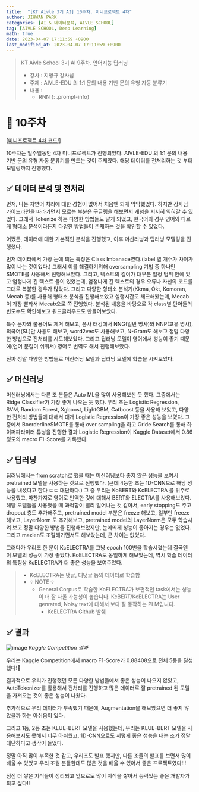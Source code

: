 ```yaml
---
title:  "[KT Aivle 3기 AI] 10주차. 미니프로젝트 4차"
author: JIHWAN PARK
categories: [AI & 데이터분석, AIVLE SCHOOL]
tag: [AIVLE SCHOOL, Deep Learning]
math: true
date: 2023-04-07 17:11:59 +0900
last_modified_at: 2023-04-07 17:11:59 +0900
---
```

> KT Aivle School 3기 AI 9주차. 언어지능 딥러닝
> - 강사 : 지병규 강사님
> - 주제 : AIVLE-EDU 의 1:1 문의 내용 기반 문의 유형 자동 분류기
> - 내용 :
>   - RNN
{: .prompt-info}

# 🌟 10주차

<a href='https://github.com/Jihwan98/aivle_school/tree/main/2023.04.03_%EB%AF%B8%EB%8B%88%ED%94%84%EB%A1%9C%EC%A0%9D%ED%8A%B84%EC%B0%A8_%EC%8B%A4%EC%8A%B5%EC%9E%90%EB%A3%8C' target='_blank'>[미니프로젝트 4차 코드!]</a>

10주차는 일주일동안 4차 미니프로젝트가 진행되었다. AIVLE-EDU 의 1:1 문의 내용 기반 문의 유형 자동 분류기를 만드는 것이 주제였다. 해당 데이터를 전처리하는 것 부터 모델링까지 진행했다.

## ✅ 데이터 분석 및 전처리

먼저, 나는 자연어 처리에 대한 경험이 없어서 처음엔 되게 막막했었다. 하지만 강사님 가이드라인을 따라가면서 모르는 부분은 구글링을 해보면서 개념을 서서히 익혀갈 수 있었다. 그래서 Tokenize 하는 다양한 방법들도 알게 되었고, 한국어의 경우 영어와 다르게 형태소 분석이라든지 다양한 방법들이 존재하는 것을 확인할 수 있었다.

어쨌든, 데이터에 대한 기본적인 분석을 진행했고, 이후 머신러닝과 딥러닝 모델링을 진행했다.

먼저 데이터에서 가장 눈에 띄는 특징은 Class Imbanace였다.(label 별 개수가 차이가 많이 나는 것이었다.) 그래서 이를 해결하기위해 oversampling 기법 중 하나인 SMOTE를 사용해서 진행해보았다. 그리고, 텍스트의 길이가 대부분 일정 범위 안에 있고 엄청나게 긴 텍스트 들이 있었는데, 엄청나게 긴 텍스트의 경우 오류나 자신의 코드를 그대로 복붙한 경우가 많았다. 그리고 다양한 형태소 분석기(Kkma, Okt, Komoran, Mecab 등)를 사용해 형태소 분석을 진행해보았고 실행시간도 체크해봤는데, Mecab이 가장 빨라서 Mecab으로 쭉 진행했다. 분석된 내용을 바탕으로 각 class별 단어들의 빈도수도 확인해보고 워드클라우드도 만들어보았다. 

특수 문자와 불용어도 제거 해보고, 품사 태깅에서 NNG(일반 명사)와 NNP(고유 명사), 외국어(SL)만 사용도 해보고, word2vec도 사용해보고, N-Gram도 해보고 정말 다양한 방법으로 전처리를 시도해보았다. 그리고 딥러닝 모델이 영어에서 성능이 좋기 때문에(언어 분절이 쉬워서) 영어로 번역도 해서 진행해보았다.

진짜 정말 다양한 방법들로 머신러닝 모델과 딥러닝 모델에 학습을 시켜보았다.

## ✅ 머신러닝

머신러닝에서는 다른 조 분들은 Auto ML을 많이 사용해보신 듯 했다. 그중에서는 Ridge Classifier가 가장 좋게 나오는 듯 했다. 우리 조는 Logistic Regression, SVM, Random Forest, Xgboost, LightGBM, Catboost 등을 사용해 보았고, 다양한 전처리 방법들에 대해서 대개 Logistic Regression이 가장 좋은 성능을 보였다. 그 중에서 BoerderlineSMOTE를 통해 over sampling을 하고 Gride Search를 통해 하이퍼파라미터 튜닝을 진행한 결과 Logistic Regression이 Kaggle Dataset에서 0.86정도의 macro F1-Score를 기록했다.

## ✅ 딥러닝

딥러닝에서는 from scratch로 했을 때는 머신러닝보다 좋지 않은 성능을 보여서 pretrained 모델을 사용하는 것으로 진행했다. (근데 4등한 조는 1D-CNN으로 해당 성능을 내셨다고 한다 ㄷㄷ 대단하다.) 그 중 우리는 KoBERT와 KcELECTRA 를 위주로 사용했고, 마찬가지로 영어로 번역한 것에 대해서 BERT와 ELECTRA를 사용해보았다. 해당 모델들을 사용했을 때 과적합이 빨리 일어나는 것 같아서, early stopping도 주고 dropout 층도 추가해주고, pretrained model 부분은 freeze 해보고, 일부만 freeze 해보고, LayerNorm 도 추가해보고, pretrained model의 LayerNorm은 모두 학습시켜 보고 정말 다양한 방법을 진행해보았지만, 눈에띄게 성능이 좋아지는 경우는 없었다. 그리고 maxlen도 조절해가면서도 해보았는데, 큰 차이는 없었다.

그러다가 우리조 한 분이 KcELECTRA를 그냥 epoch 100번을 학습시켰는데 결국엔 이 모델의 성능이 가장 좋았다. KoELECTRA도 동일하게 해보았는데, 역시 학습 데이터의 특징상 KcELECTRA가 더 좋은 성능을 보여주었다.

> - KcELECTRA는 댓글, 대댓글 등의 데이터로 학습함
> - 💡 NOTE 💡 
>   -  General Corpus로 학습한 KoELECTRA가 보편적인 task에서는 성능이 더 잘 나올 가능성이 높습니다. KcBERT/KcELECTRA는 User genrated, Noisy text에 대해서 보다 잘 동작하는 PLM입니다.
>       - KcELECTRA Github 발췌

## ✅ 결과

![image](https://user-images.githubusercontent.com/76936390/230573222-b7d9e30a-5f77-408c-9716-fd3271e6f4d8.png)
_Kaggle Competition 결과_

우리는 Kaggle Competition에서 macro F1-Score가 0.88408으로 전체 5등을 달성했다!👏

결과적으로 우리가 진행했던 모든 다양한 방법들에서 좋은 성능이 나오지 않았고, AutoTokenizer를 활용해서 전처리를 진행하고 많은 데이터로 잘 pretrained 된 모델을 가져오는 것이 좋은 성능이 나왔다. 

추가적으로 우리 데이터가 부족했기 때문에, Augmentation을 해보았으면 더 좋지 않았을까 하는 아쉬움이 있다.

그리고 1등, 2등 조는 KLUE-BERT 모델을 사용했는데, 우리는 KLUE-BERT 모델을 사용해보지도 못해서 너무 아쉬웠고, 1D-CNN으로도 저렇게 좋은 성능을 내는 조가 정말 대단하다고 생각이 들었다.

정말 아직 많이 부족한 것 같고, 우리조도 발표 했지만, 다른 조들의 발표를 보면서 많이 배울 수 있었고 우리 조원 분들한테도 많은 것을 배울 수 있어서 좋은 프로젝트였다!!!

점점 더 쌓은 지식들이 정리되고 앞으로도 많이 지식을 쌓아서 능력있는 좋은 개발자가 되고 싶다!!